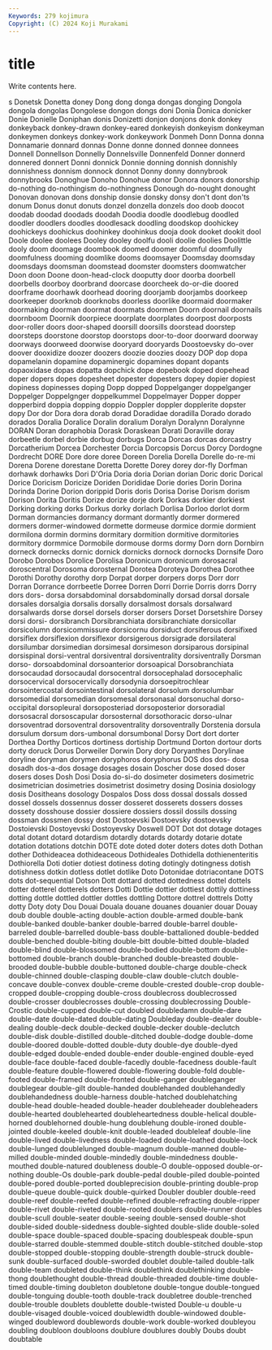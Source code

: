 ```yaml
---
Keywords: 279 kojimura
Copyright: (C) 2024 Koji Murakami
---
```


# title

Write contents here.



s Donetsk
Donetta doney Dong dong donga dongas donging Dongola dongola dongolas
Dongolese dongon dongs doni Donia Donica donicker Donie Donielle Doniphan
donis Donizetti donjon donjons donk donkey donkeyback donkey-drawn donkey-eared donkeyish
donkeyism donkeyman donkeymen donkeys donkey-work donkeywork Donmeh Donn Donna donna
Donnamarie donnard donnas Donne donne donned donnee donnees Donnell Donnellson
Donnelly Donnelsville Donnenfeld Donner donnerd donnered donnert Donni donnick Donnie
donning donnish donnishly donnishness donnism donnock donnot Donny donny donnybrook
donnybrooks Donoghue Donoho Donohue donor Donora donors donorship do-nothing do-nothingism
do-nothingness Donough do-nought donought Donovan donovan dons donship donsie donsky
donsy don't dont don'ts donum Donus donut donuts donzel donzella
donzels doo doob doocot doodab doodad doodads doodah Doodia doodle
doodlebug doodled doodler doodlers doodles doodlesack doodling doodskop doohickey doohickeys
doohickus doohinkey doohinkus dooja dook dooket dookit dool Doole doolee
doolees Dooley dooley doolfu dooli doolie doolies Doolittle dooly doom
doomage doombook doomed doomer doomful doomfully doomfulness dooming doomlike dooms
doomsayer Doomsday doomsday doomsdays doomsman doomstead doomster doomsters doomwatcher Doon
doon Doone doon-head-clock dooputty door doorba doorbell doorbells doorboy doorbrand
doorcase doorcheek do-or-die doored doorframe doorhawk doorhead dooring doorjamb doorjambs
doorkeep doorkeeper doorknob doorknobs doorless doorlike doormaid doormaker doormaking doorman
doormat doormats doormen Doorn doornail doornails doornboom Doornik doorpiece doorplate
doorplates doorpost doorposts door-roller doors door-shaped doorsill doorsills doorstead doorstep
doorsteps doorstone doorstop doorstops door-to-door doorward doorway doorways doorweed doorwise
dooryard dooryards Doostoevsky do-over doover dooxidize doozer doozers doozie doozies
doozy DOP dop dopa dopamelanin dopamine dopaminergic dopamines dopant dopants
dopaoxidase dopas dopatta dopchick dope dopebook doped dopehead doper dopers
dopes dopesheet dopester dopesters dopey dopier dopiest dopiness dopinesses doping
Dopp dopped Doppelganger doppelganger Doppelger Doppelgnger doppelkummel Doppelmayer Dopper dopper
dopperbird doppia dopping doppio Doppler doppler dopplerite dopster dopy Dor
dor Dora dora dorab dorad Doradidae doradilla Dorado dorado dorados
Doralia Doralice Doralin doralium Doralyn Doralynn Doralynne DORAN Doran doraphobia
Dorask Doraskean Dorati Doraville doray dorbeetle dorbel dorbie dorbug dorbugs
Dorca Dorcas dorcas dorcastry Dorcatherium Dorcea Dorchester Dorcia Dorcopsis Dorcus
Dorcy Dordogne Dordrecht DORE Dore dore doree Doreen Dorelia Dorella
Dorelle do-re-mi Dorena Dorene dorestane Doretta Dorette Dorey dorey dor-fly
Dorfman dorhawk dorhawks Dori D'Oria Doria doria Dorian dorian Doric
doric Dorical Dorice Doricism Doricize Doriden Dorididae Dorie dories Dorin
Dorina Dorinda Dorine Dorion dorippid Doris doris Dorisa Dorise Dorism
dorism Dorison Dorita Doritis Dorize dorize dorje dork Dorkas dorkier
dorkiest Dorking dorking dorks Dorkus dorky dorlach Dorlisa Dorloo dorlot
dorm Dorman dormancies dormancy dormant dormantly dormer dormered dormers dormer-windowed
dormette dormeuse dormice dormie dormient dormilona dormin dormins dormitary dormition
dormitive dormitories dormitory dormmice Dormobile dormouse dorms dormy Dorn dorn
Dornbirn dorneck dornecks dornic dornick dornicks dornock dornocks Dornsife Doro
Dorobo Dorobos Dorolice Dorolisa Doronicum doronicum dorosacral doroscentral Dorosoma dorosternal
Dorotea Doroteya Dorothea Dorothee Dorothi Dorothy dorothy dorp Dorpat dorper
dorpers dorps Dorr dorr Dorran Dorrance dorrbeetle Dorree Dorren Dorri
Dorrie Dorris dorrs Dorry dors dors- dorsa dorsabdominal dorsabdominally dorsad
dorsal dorsale dorsales dorsalgia dorsalis dorsally dorsalmost dorsals dorsalward dorsalwards
dorse dorsel dorsels dorser dorsers Dorset Dorsetshire Dorsey dorsi dorsi-
dorsibranch Dorsibranchiata dorsibranchiate dorsicollar dorsicolumn dorsicommissure dorsicornu dorsiduct dorsiferous dorsifixed
dorsiflex dorsiflexion dorsiflexor dorsigerous dorsigrade dorsilateral dorsilumbar dorsimedian dorsimesal dorsimeson
dorsiparous dorsipinal dorsispinal dorsi-ventral dorsiventral dorsiventrality dorsiventrally Dorsman dorso- dorsoabdominal
dorsoanterior dorsoapical Dorsobranchiata dorsocaudad dorsocaudal dorsocentral dorsocephalad dorsocephalic dorsocervical dorsocervically
dorsodynia dorsoepitrochlear dorsointercostal dorsointestinal dorsolateral dorsolum dorsolumbar dorsomedial dorsomedian dorsomesal
dorsonasal dorsonuchal dorso-occipital dorsopleural dorsoposteriad dorsoposterior dorsoradial dorsosacral dorsoscapular dorsosternal
dorsothoracic dorso-ulnar dorsoventrad dorsoventral dorsoventrality dorsoventrally Dorstenia dorsula dorsulum dorsum
dors-umbonal dorsumbonal Dorsy Dort dort dorter Dorthea Dorthy Dorticos dortiness
dortiship Dortmund Dorton dortour dorts dorty doruck Dorus Dorweiler Dorwin
Dory dory Doryanthes Dorylinae doryline doryman dorymen doryphoros doryphorus DOS
dos dos- dosa dosadh dos-a-dos dosage dosages dosain Doscher dose
dosed doser dosers doses Dosh Dosi Dosia do-si-do dosimeter dosimeters
dosimetric dosimetrician dosimetries dosimetrist dosimetry dosing Dosinia dosiology dosis Dositheans
dosology Dospalos Doss doss dossal dossals dossed dossel dossels dossennus
dosser dosseret dosserets dossers dosses dossety dosshouse dossier dossiere dossiers
dossil dossils dossing dossman dossmen dossy dost Dostoevski Dostoevsky dostoevsky
Dostoievski Dostoyevski Dostoyevsky Doswell DOT Dot dot dotage dotages dotal
dotant dotard dotardism dotardly dotards dotardy dotarie dotate dotation dotations
dotchin DOTE dote doted doter doters dotes doth Dothan dother
Dothideacea dothideaceous Dothideales Dothidella dothienenteritis Dothiorella Doti dotier dotiest dotiness
doting dotingly dotingness dotish dotishness dotkin dotless dotlet dotlike Doto
Dotonidae dotriacontane DOTS dots dot-sequential Dotson Dott dottard dotted dottedness
dottel dottels dotter dotterel dotterels dotters Dotti Dottie dottier dottiest
dottily dottiness dotting dottle dottled dottler dottles dottling Dottore dottrel
dottrels Dotty dotty Doty doty Dou Douai Douala douane douanes
douanier douar Douay doub double double-acting double-action double-armed double-bank double-banked
double-banker double-barred double-barrel double-barreled double-barrelled double-bass double-battalioned double-bedded double-benched double-biting
double-bitt double-bitted double-bladed double-blind double-blossomed double-bodied double-bottom double-bottomed double-branch double-branched
double-breasted double-brooded double-bubble double-buttoned double-charge double-check double-chinned double-clasping double-claw double-clutch
double-concave double-convex double-creme double-crested double-crop double-cropped double-cropping double-cross doublecross doublecrossed
double-crosser doublecrosses double-crossing doublecrossing Double-Crostic double-cupped double-cut doubled doubledamn double-dare
double-date double-dated double-dating Doubleday double-dealer double-dealing double-deck double-decked double-decker double-declutch
double-disk double-distilled double-ditched double-dodge double-dome double-doored double-dotted double-duty double-dye double-dyed
double-edged double-ended double-ender double-engined double-eyed double-face double-faced double-facedly double-facedness double-fault
double-feature double-flowered double-flowering double-fold double-footed double-framed double-fronted double-ganger doubleganger doublegear
double-gilt double-handed doublehanded doublehandedly doublehandedness double-harness double-hatched doublehatching double-head double-headed
double-header doubleheader doubleheaders double-hearted doublehearted doubleheartedness double-helical double-horned doublehorned double-hung
doublehung double-ironed double-jointed double-keeled double-knit double-leaded doubleleaf double-line double-lived double-livedness
double-loaded double-loathed double-lock double-lunged doublelunged double-magnum double-manned double-milled double-minded double-mindedly
double-mindedness double-mouthed double-natured doubleness double-O double-opposed double-or-nothing double-Os double-park double-pedal
double-piled double-pointed double-pored double-ported doubleprecision double-printing double-prop double-queue double-quick double-quirked
Doubler doubler double-reed double-reef double-reefed double-refined double-refracting double-ripper double-rivet double-riveted
double-rooted doublers double-runner doubles double-scull double-seater double-seeing double-sensed double-shot double-sided
double-sidedness double-sighted double-slide double-soled double-space double-spaced double-spacing doublespeak double-spun double-starred
double-stemmed double-stitch double-stitched double-stop double-stopped double-stopping double-strength double-struck double-sunk double-surfaced
double-sworded doublet double-tailed double-talk double-team doubleted double-think doublethink doublethinking double-thong
doublethought double-thread double-threaded double-time double-timed double-timing doubleton doubletone double-tongue double-tongued
double-tonguing double-tooth double-track doubletree double-trenched double-trouble doublets doublette double-twisted Double-u
double-u double-visaged double-voiced doublewidth double-windowed double-winged doubleword doublewords double-work double-worked
doubleyou doubling doubloon doubloons doublure doublures doubly Doubs doubt doubtable
